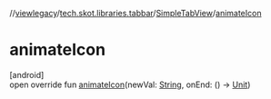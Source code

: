 //[viewlegacy](../../../index.md)/[tech.skot.libraries.tabbar](../index.md)/[SimpleTabView](index.md)/[animateIcon](animate-icon.md)

# animateIcon

[android]\
open override fun [animateIcon](animate-icon.md)(newVal: [String](https://kotlinlang.org/api/latest/jvm/stdlib/kotlin/-string/index.html), onEnd: () -&gt; [Unit](https://kotlinlang.org/api/latest/jvm/stdlib/kotlin/-unit/index.html))
